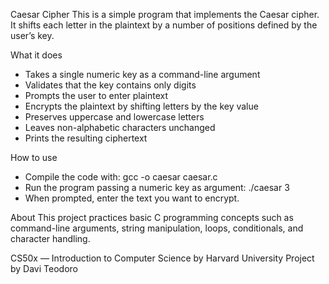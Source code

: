 Caesar Cipher
This is a simple program that implements the Caesar cipher. It shifts each letter in the plaintext by a number of positions defined by the user’s key.

What it does

- Takes a single numeric key as a command-line argument
- Validates that the key contains only digits
- Prompts the user to enter plaintext
- Encrypts the plaintext by shifting letters by the key value
- Preserves uppercase and lowercase letters
- Leaves non-alphabetic characters unchanged
- Prints the resulting ciphertext

How to use

- Compile the code with:
gcc -o caesar caesar.c
- Run the program passing a numeric key as argument:
./caesar 3
- When prompted, enter the text you want to encrypt.

About
This project practices basic C programming concepts such as command-line arguments, string manipulation, loops, conditionals, and character handling.

CS50x — Introduction to Computer Science by Harvard University
Project by Davi Teodoro
